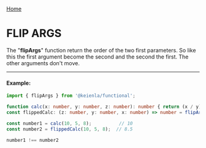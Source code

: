 [Home](./../../README.md)

# FLIP ARGS

The "**flipArgs**" function return the order of the two first parameters. So like this the first argument become the second and the second the first. The other arguments don't move.

--------------
#### Example:
``` typescript
import { flipArgs } from '@keienla/functional';

function calc(x: number, y: number, z: number): number { return (x / y) + z }
const flippedCalc: (z: number, y: number, x: number) => number = flipArgs(calc);

const number1 = calc(10, 5, 8);          // 10
const number2 = flippedCalc(10, 5, 8);  // 8.5

number1 !== number2
```
